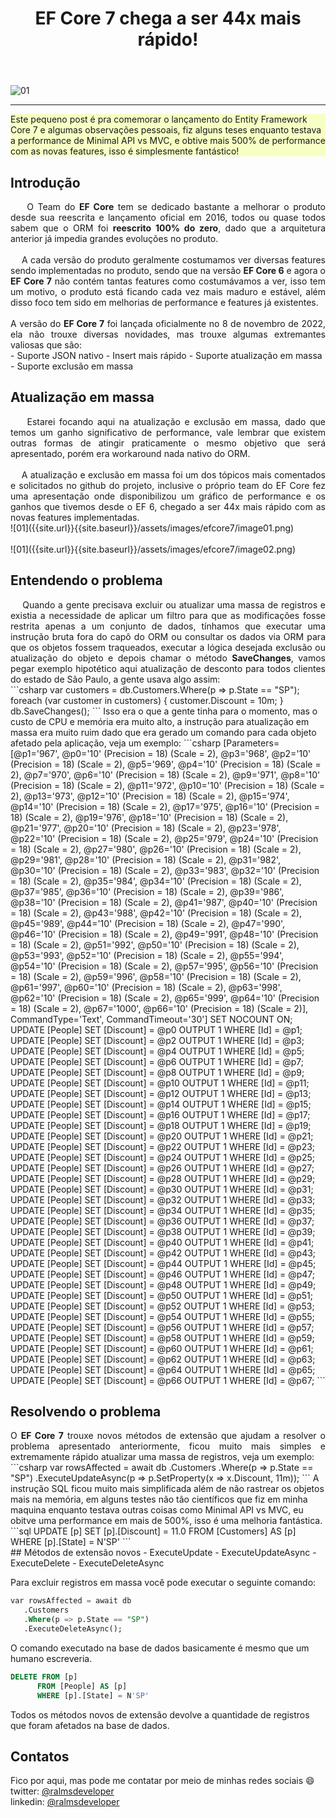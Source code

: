 ﻿---
title: "EF Core 7 chega a ser 44x mais rápido!"
comments: true
excerpt_separator: "Ler mais"
toc: true
toc_label: "Tópicos"
categories:
  - dotnet
  - performance
  - Entity Framework Core
  - Entity Framework Core 7
header:
  teaser: /assets/images/efcore7/topo.png
  caption: "www.ralms.io"
---

![01]({{site.url}}{{site.baseurl}}/assets/images/efcore7/topo.png)
<hr /> 
<div class="notice--warning" style="background-color:#f8ffc4">
Este pequeno post é pra comemorar o lançamento do Entity Framework Core 7 e algumas observações pessoais, fiz alguns teses enquanto testava a performance
de Minimal API vs MVC, e obtive mais 500% de performance com as novas features, isso é simplesmente fantástico!
</div> 

## Introdução
<div style="text-align: justify;">
&nbsp;&nbsp;&nbsp;&nbsp;O Team do <b>EF Core</b> tem se dedicado bastante a melhorar o produto desde sua reescrita e lançamento oficial em 2016, todos ou quase todos sabem que o ORM foi <b>reescrito 100% do zero</b>, dado que a arquitetura anterior já impedia grandes evoluções no produto.
<br><br>
&nbsp;&nbsp;&nbsp;&nbsp;A cada versão do produto geralmente costumamos ver diversas features sendo implementadas no produto, sendo que na versão <b>EF Core 6</b> e agora o<b> EF Core 7</b> não contém tantas features como costumávamos a ver, isso tem um motivo, o produto está ficando cada vez mais maduro e estável, além disso foco tem sido em melhorias de performance e features já existentes.
<br>
<br>
A versão do <b>EF Core 7</b> foi lançada oficialmente no 8 de novembro de 2022, ela não trouxe diversas novidades, mas trouxe algumas extremantes valiosas que são:
</div>
- Suporte JSON nativo
- Insert mais rápido
- Suporte atualização em massa
- Suporte exclusão em massa

## Atualização em massa
<div style="text-align: justify;">
&nbsp;&nbsp;&nbsp;&nbsp;Estarei focando aqui na atualização e exclusão em massa, dado que temos um ganho significativo de performance, vale lembrar que existem outras formas de atingir praticamente o mesmo objetivo que será apresentado, porém era workaround nada nativo do ORM.
<br /><br />
&nbsp;&nbsp;&nbsp;&nbsp;A atualização e exclusão em massa foi um dos tópicos mais comentados e solicitados no github do projeto, inclusive o próprio team do EF Core fez uma apresentação onde disponibilizou um gráfico de performance e os ganhos que tivemos desde o EF 6, chegado a ser 44x mais rápido com as novas features implementadas.
</div>
 ![01]({{site.url}}{{site.baseurl}}/assets/images/efcore7/image01.png)
 <br /> <br />
 ![01]({{site.url}}{{site.baseurl}}/assets/images/efcore7/image02.png)
 
## Entendendo o problema
<div style="text-align: justify;">
&nbsp;&nbsp;&nbsp;&nbsp;Quando a gente precisava excluir ou atualizar uma massa de registros e existia a necessidade de aplicar um filtro para que as modificações fosse restrita apenas a um conjunto de dados, tínhamos que executar uma instrução bruta fora do capô do ORM ou consultar os dados via ORM para que os objetos fossem traqueados, executar a lógica desejada exclusão ou atualização do objeto e depois chamar o método <b>SaveChanges</b>, vamos pegar exemplo hipotético aqui atualização de desconto para todos clientes do estado de São Paulo, a gente usava algo assim:
</div>
 ```csharp
var customers = db.Customers.Where(p => p.State == "SP");
foreach (var customer in customers)
{
    customer.Discount = 10m;
}
db.SaveChanges();
```
Isso era o que a gente tinha para o momento, mas o custo de CPU e memória era muito alto, a instrução para atualização em massa era muito ruim dado que era gerado um comando para cada objeto afetado pela aplicação, veja um exemplo:
 ```csharp
 [Parameters=[@p1='967', @p0='10' (Precision = 18) (Scale = 2), @p3='968', @p2='10' (Precision = 18) (Scale = 2), @p5='969', @p4='10' (Precision = 18) (Scale = 2), @p7='970', @p6='10' (Precision = 18) (Scale = 2), @p9='971', @p8='10' (Precision = 18) (Scale = 2), @p11='972', @p10='10' (Precision = 18) (Scale = 2), @p13='973', @p12='10' (Precision = 18) (Scale = 2), @p15='974', @p14='10' (Precision = 18) (Scale = 2), @p17='975', @p16='10' (Precision = 18) (Scale = 2), @p19='976', @p18='10' (Precision = 18) (Scale = 2), @p21='977', @p20='10' (Precision = 18) (Scale = 2), @p23='978', @p22='10' (Precision = 18) (Scale = 2), @p25='979', @p24='10' (Precision = 18) (Scale = 2), @p27='980', @p26='10' (Precision = 18) (Scale = 2), @p29='981', @p28='10' (Precision = 18) (Scale = 2), @p31='982', @p30='10' (Precision = 18) (Scale = 2), @p33='983', @p32='10' (Precision = 18) (Scale = 2), @p35='984', @p34='10' (Precision = 18) (Scale = 2), @p37='985', @p36='10' (Precision = 18) (Scale = 2), @p39='986', @p38='10' (Precision = 18) (Scale = 2), @p41='987', @p40='10' (Precision = 18) (Scale = 2), @p43='988', @p42='10' (Precision = 18) (Scale = 2), @p45='989', @p44='10' (Precision = 18) (Scale = 2), @p47='990', @p46='10' (Precision = 18) (Scale = 2), @p49='991', @p48='10' (Precision = 18) (Scale = 2), @p51='992', @p50='10' (Precision = 18) (Scale = 2), @p53='993', @p52='10' (Precision = 18) (Scale = 2), @p55='994', @p54='10' (Precision = 18) (Scale = 2), @p57='995', @p56='10' (Precision = 18) (Scale = 2), @p59='996', @p58='10' (Precision = 18) (Scale = 2), @p61='997', @p60='10' (Precision = 18) (Scale = 2), @p63='998', @p62='10' (Precision = 18) (Scale = 2), @p65='999', @p64='10' (Precision = 18) (Scale = 2), @p67='1000', @p66='10' (Precision = 18) (Scale = 2)], CommandType='Text', CommandTimeout='30']
      SET NOCOUNT ON;
      UPDATE [People] SET [Discount] = @p0
      OUTPUT 1
      WHERE [Id] = @p1;
      UPDATE [People] SET [Discount] = @p2
      OUTPUT 1
      WHERE [Id] = @p3;
      UPDATE [People] SET [Discount] = @p4
      OUTPUT 1
      WHERE [Id] = @p5;
      UPDATE [People] SET [Discount] = @p6
      OUTPUT 1
      WHERE [Id] = @p7;
      UPDATE [People] SET [Discount] = @p8
      OUTPUT 1
      WHERE [Id] = @p9;
      UPDATE [People] SET [Discount] = @p10
      OUTPUT 1
      WHERE [Id] = @p11;
      UPDATE [People] SET [Discount] = @p12
      OUTPUT 1
      WHERE [Id] = @p13;
      UPDATE [People] SET [Discount] = @p14
      OUTPUT 1
      WHERE [Id] = @p15;
      UPDATE [People] SET [Discount] = @p16
      OUTPUT 1
      WHERE [Id] = @p17;
      UPDATE [People] SET [Discount] = @p18
      OUTPUT 1
      WHERE [Id] = @p19;
      UPDATE [People] SET [Discount] = @p20
      OUTPUT 1
      WHERE [Id] = @p21;
      UPDATE [People] SET [Discount] = @p22
      OUTPUT 1
      WHERE [Id] = @p23;
      UPDATE [People] SET [Discount] = @p24
      OUTPUT 1
      WHERE [Id] = @p25;
      UPDATE [People] SET [Discount] = @p26
      OUTPUT 1
      WHERE [Id] = @p27;
      UPDATE [People] SET [Discount] = @p28
      OUTPUT 1
      WHERE [Id] = @p29;
      UPDATE [People] SET [Discount] = @p30
      OUTPUT 1
      WHERE [Id] = @p31;
      UPDATE [People] SET [Discount] = @p32
      OUTPUT 1
      WHERE [Id] = @p33;
      UPDATE [People] SET [Discount] = @p34
      OUTPUT 1
      WHERE [Id] = @p35;
      UPDATE [People] SET [Discount] = @p36
      OUTPUT 1
      WHERE [Id] = @p37;
      UPDATE [People] SET [Discount] = @p38
      OUTPUT 1
      WHERE [Id] = @p39;
      UPDATE [People] SET [Discount] = @p40
      OUTPUT 1
      WHERE [Id] = @p41;
      UPDATE [People] SET [Discount] = @p42
      OUTPUT 1
      WHERE [Id] = @p43;
      UPDATE [People] SET [Discount] = @p44
      OUTPUT 1
      WHERE [Id] = @p45;
      UPDATE [People] SET [Discount] = @p46
      OUTPUT 1
      WHERE [Id] = @p47;
      UPDATE [People] SET [Discount] = @p48
      OUTPUT 1
      WHERE [Id] = @p49;
      UPDATE [People] SET [Discount] = @p50
      OUTPUT 1
      WHERE [Id] = @p51;
      UPDATE [People] SET [Discount] = @p52
      OUTPUT 1
      WHERE [Id] = @p53;
      UPDATE [People] SET [Discount] = @p54
      OUTPUT 1
      WHERE [Id] = @p55;
      UPDATE [People] SET [Discount] = @p56
      OUTPUT 1
      WHERE [Id] = @p57;
      UPDATE [People] SET [Discount] = @p58
      OUTPUT 1
      WHERE [Id] = @p59;
      UPDATE [People] SET [Discount] = @p60
      OUTPUT 1
      WHERE [Id] = @p61;
      UPDATE [People] SET [Discount] = @p62
      OUTPUT 1
      WHERE [Id] = @p63;
      UPDATE [People] SET [Discount] = @p64
      OUTPUT 1
      WHERE [Id] = @p65;
      UPDATE [People] SET [Discount] = @p66
      OUTPUT 1
      WHERE [Id] = @p67;
 ```

## Resolvendo o problema
<div style="text-align: justify;">
O <b>EF Core 7</b> trouxe novos métodos de extensão que ajudam a resolver o problema apresentado anteriormente, ficou muito mais simples e extremamente rápido atualizar uma massa de registros, veja um exemplo:
</div>
 ```csharp
var rowsAffected = await db
    .Customers
    .Where(p => p.State == "SP")
    .ExecuteUpdateAsync(p => p.SetProperty(x => x.Discount, 11m));
```   
A instrução SQL ficou muito mais simplificada além de não rastrear os objetos mais na memória, em alguns testes não tão científicos que fiz 
em minha maquina enquanto testava outras coisas como Minimal API vs MVC, eu obitve uma performance em mais de 500%, isso é uma melhoria fantástica.
 ```sql
 UPDATE [p]
      SET [p].[Discount] = 11.0
      FROM [Customers] AS [p]
      WHERE [p].[State] = N'SP'
```  
<br />
## Métodos de extensão novos
- ExecuteUpdate
- ExecuteUpdateAsync
- ExecuteDelete
- ExecuteDeleteAsync

Para excluir registros em massa você pode executar o seguinte comando:
 ```sql
var rowsAffected = await db
    .Customers
    .Where(p => p.State == "SP")
    .ExecuteDeleteAsync();
```
O comando executado na base de dados basicamente é mesmo que um humano escreveria.
```sql
DELETE FROM [p]
      FROM [People] AS [p]
      WHERE [p].[State] = N'SP'
```
Todos os métodos novos de extensão devolve a quantidade de registros que foram afetados na base de dados.
## Contatos
<div class="notice--info">
 Fico por aqui, mas pode me contatar por meio de minhas redes sociais 😄 <br />
 twitter: <a alt="" href="https://twitter.com/RalmsDeveloper">@ralmsdeveloper</a><br />
 linkedin: <a alt="" href="https://www.linkedin.com/in/ralmsdeveloper/">@ralmsdeveloper</a><br />
</div> 
